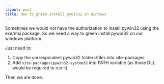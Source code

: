 ```yaml
---
layout: post
title: How to green install pywin32 in Windows
---
```



Sometimes we would not have the authorization to insatll pywin32 using the exe/msi package. So we need a way to green install pywin32 on our windows platform.

Just need to:

1. Copy the correspondent pywin32 folders/files into site-packages
2. Add `site-packages\pywin32-system32` into PATH variable \(as those DLL would be required to run it)

Then we are done.